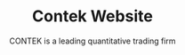 <div align="center">
  <h1>Contek Website</h1>
  <p>CONTEK is a leading quantitative trading firm</p>
</div>
